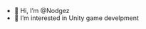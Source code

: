 - 👋 Hi, I’m @Nodgez
- 👀 I’m interested in Unity game develpment

<!---
Nodgez/Nodgez is a ✨ special ✨ repository because its `README.md` (this file) appears on your GitHub profile.
You can click the Preview link to take a look at your changes.
--->
